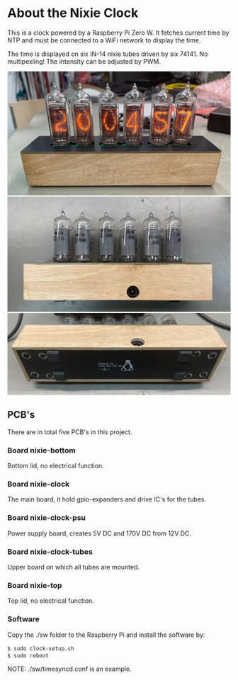 # About the Nixie Clock

This is a clock powered by a Raspberry Pi Zero W. It fetches current time by 
NTP and must be connected to a WiFi network to display the time.

The time is displayed on six IN-14 nixie tubes driven by six 74141. No 
multipexling! The intensity can be adjusted by PWM.

![Clock front](pictures/front.jpg)
![Clock back](pictures/back.jpg)
![Clock bottom](pictures/bottom.jpg)

## PCB's 
There are in total five PCB's in this project.

### Board nixie-bottom
Bottom lid, no electrical function.
### Board nixie-clock
The main board, it hold gpio-expanders and drive IC's for the tubes.
### Board nixie-clock-psu
Power supply board, creates 5V DC and 170V DC from 12V DC.
### Board nixie-clock-tubes
Upper board on which all tubes are mounted.
### Board nixie-top
Top lid, no electrical function.
### Software
Copy the ./sw folder to the Raspberry Pi and install the software by:

```
$ sudo clock-setup.sh
$ sudo reboot
```

NOTE: ./sw/timesyncd.conf is an example. 
